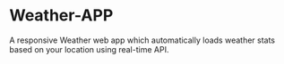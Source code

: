 # Weather-APP
A responsive Weather web app which automatically loads weather stats based on your location using real-time API.
